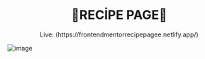 <h1 align="center">
🤖RECİPE PAGE🚀
</h1>
<p align="center">Live: (https://frontendmentorrecipepagee.netlify.app/)</p>

![image](https://es-frontendmentor-recipe-pagee.netlify.app/)
